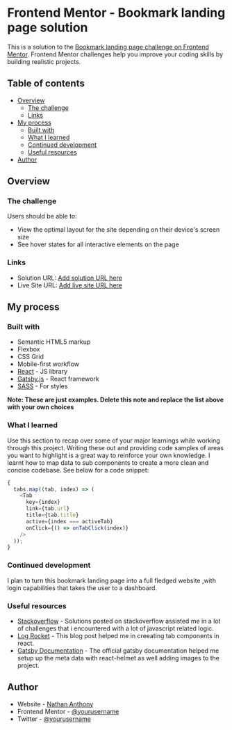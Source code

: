 # Frontend Mentor - Bookmark landing page solution

This is a solution to the [Bookmark landing page challenge on Frontend Mentor](https://www.frontendmentor.io/challenges/bookmark-landing-page-5d0b588a9edda32581d29158). Frontend Mentor challenges help you improve your coding skills by building realistic projects.

## Table of contents

- [Overview](#overview)
  - [The challenge](#the-challenge)
  - [Links](#links)
- [My process](#my-process)
  - [Built with](#built-with)
  - [What I learned](#what-i-learned)
  - [Continued development](#continued-development)
  - [Useful resources](#useful-resources)
- [Author](#author)

## Overview

### The challenge

Users should be able to:

- View the optimal layout for the site depending on their device's screen size
- See hover states for all interactive elements on the page

### Links

- Solution URL: [Add solution URL here](https://github.com/Nathan-s-Anthony/bookmark-landing-page)
- Live Site URL: [Add live site URL here](https://bookmark-landing-page-nathan.vercel.app/)

## My process

### Built with

- Semantic HTML5 markup
- Flexbox
- CSS Grid
- Mobile-first workflow
- [React](https://reactjs.org/) - JS library
- [Gatsby.js](https://www.gatsbyjs.com/) - React framework
- [SASS](https://sass-lang.com/) - For styles

**Note: These are just examples. Delete this note and replace the list above with your own choices**

### What I learned

Use this section to recap over some of your major learnings while working through this project. Writing these out and providing code samples of areas you want to highlight is a great way to reinforce your own knowledge.
I learnt how to map data to sub components to create a more clean and concise codebase.
See below for a code snippet:

```js
{
  tabs.map((tab, index) => (
    <Tab
      key={index}
      link={tab.url}
      title={tab.title}
      active={index === activeTab}
      onClick={() => onTabClick(index)}
    />
  ));
}
```

### Continued development

I plan to turn this bookmark landing page into a full fledged website ,with login capabilities that takes the user to a dashboard.

### Useful resources

- [Stackoverflow](https://www.example.com) - Solutions posted on stackoverflow assisted me in a lot of challenges that i encountered with a lot of javascript related logic.
- [Log Rocket](https://blog.logrocket.com/how-to-build-tab-component-react/) - This blog post helped me in creeating tab components in react.
- [Gatsby Documentation](https://www.example.com) - The official gatsby documentation helped me setup up the meta data with react-helmet as well adding images to the project.

## Author

- Website - [Nathan Anthony](https://nathandev.vercel.app/)
- Frontend Mentor - [@yourusername](https://www.frontendmentor.io/profile/yourusername)
- Twitter - [@yourusername](https://www.twitter.com/yourusername)
